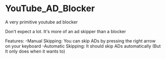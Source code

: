 # YouTube_AD_Blocker
A very primitive youtube ad blocker

Don't expect a lot. It's more of an ad skipper than a blocker

Features:
-Manual Skipping: You can skip ADs by pressing the right arrow on your keyboard 
-Automatic Skipping: It should skip ADs automatically (But It only does when it wants to) 
